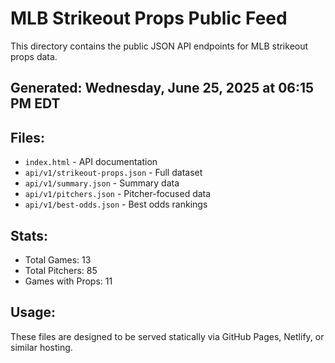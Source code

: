 # MLB Strikeout Props Public Feed

This directory contains the public JSON API endpoints for MLB strikeout props data.

## Generated: Wednesday, June 25, 2025 at 06:15 PM EDT

## Files:
- `index.html` - API documentation
- `api/v1/strikeout-props.json` - Full dataset
- `api/v1/summary.json` - Summary data
- `api/v1/pitchers.json` - Pitcher-focused data  
- `api/v1/best-odds.json` - Best odds rankings

## Stats:
- Total Games: 13
- Total Pitchers: 85
- Games with Props: 11

## Usage:
These files are designed to be served statically via GitHub Pages, Netlify, or similar hosting.
